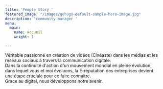 ```yaml
---
title: 'People Story '
featured_image: "/images/gohugo-default-sample-hero-image.jpg"
description: 'community manager '
menu:
  main:
    name: Accueil
    weight: 1

---
```

Véritable passionné en création de vidéos (Cinéaste) dans les médias et les réseaux sociaux à travers la communication digitale.   
Dans la continuité d'action d'un mouvement mondial en pleine évolution, dans lequel vous et moi évoluons, la E-réputation des entreprises devient une étape cruciale pour ce faire connaitre.   
Grace au digital, nous développons notre avenir.
